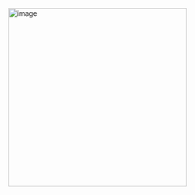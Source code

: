 <img width="360" height="360" alt="image" src="https://github.com/user-attachments/assets/03446b3a-b343-4924-a54a-fb1af7917862" />


